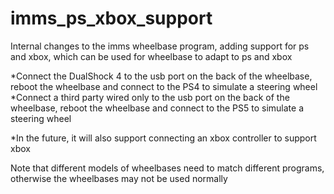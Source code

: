 # imms_ps_xbox_support

Internal changes to the imms wheelbase program, adding support for ps and xbox, which can be used for wheelbase to adapt to ps and xbox

*Connect the DualShock 4 to the usb port on the back of the wheelbase, reboot the wheelbase and connect to the PS4 to simulate a steering wheel
*Connect a third party wired only to the usb port on the back of the wheelbase, reboot the wheelbase and connect to the PS5 to simulate a steering wheel

*In the future, it will also support connecting an xbox controller to support xbox

Note that different models of wheelbases need to match different programs, otherwise the wheelbases may not be used normally

